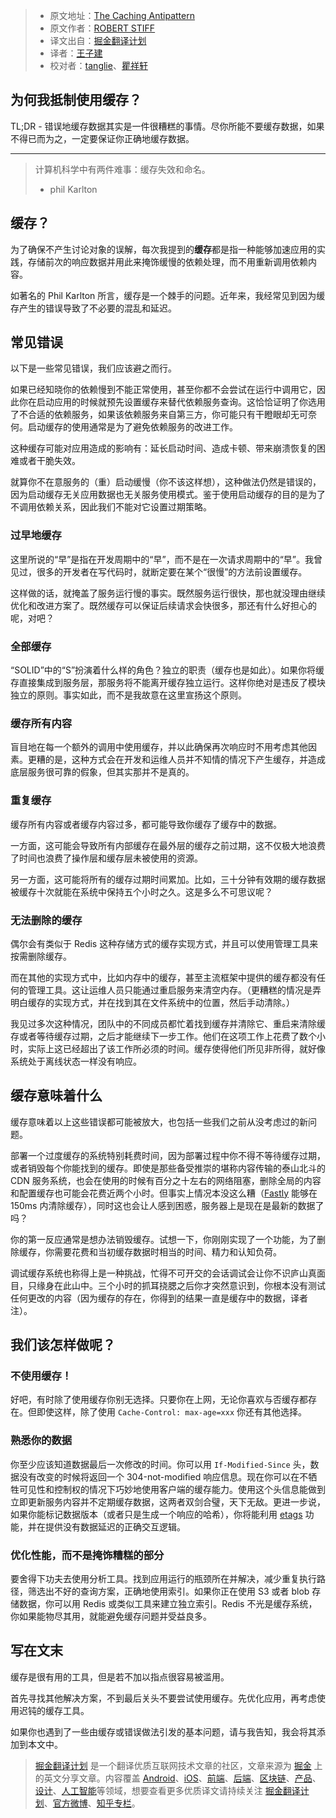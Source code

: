 > * 原文地址：[The Caching Antipattern](https://www.hidefsoftware.co.uk/2016/12/25/the-caching-antipattern/)
> * 原文作者：[ROBERT STIFF](https://www.hidefsoftware.co.uk/about/)
> * 译文出自：[掘金翻译计划](https://github.com/xitu/gold-miner)
> * 译者：[王子建](https://github.com/Romeo0906)
> * 校对者：[tanglie](https://github.com/tanglie1993)、[瞿祥轩](https://github.com/fghpdf)

## 为何我抵制使用缓存？ ##

TL;DR - 错误地缓存数据其实是一件很糟糕的事情。尽你所能不要缓存数据，如果不得已而为之，一定要保证你正确地缓存数据。

----

> 计算机科学中有两件难事：缓存失效和命名。
> 
> - phil Karlton

## 缓存？ ##

为了确保不产生讨论对象的误解，每次我提到的**缓存**都是指一种能够加速应用的实践，存储前次的响应数据并用此来掩饰缓慢的依赖处理，而不用重新调用依赖内容。

如著名的 Phil Karlton 所言，缓存是一个棘手的问题。近年来，我经常见到因为缓存产生的错误导致了不必要的混乱和延迟。

## 常见错误 ##

以下是一些常见错误，我们应该避之而行。

如果已经知晓你的依赖慢到不能正常使用，甚至你都不会尝试在运行中调用它，因此你在启动应用的时候就预先设置缓存来替代依赖服务查询。这恰恰证明了你选用了不合适的依赖服务，如果该依赖服务来自第三方，你可能只有干瞪眼却无可奈何。启动缓存的使用通常是为了避免依赖服务的改进工作。

这种缓存可能对应用造成的影响有：延长启动时间、造成卡顿、带来崩溃恢复的困难或者干脆失效。

就算你不在意服务的（重）启动缓慢（你不该这样想），这种做法仍然是错误的，因为启动缓存无关应用数据也无关服务使用模式。鉴于使用启动缓存的目的是为了不调用依赖关系，因此我们不能对它设置过期策略。

### 过早地缓存 ###

这里所说的“早”是指在开发周期中的“早”，而不是在一次请求周期中的“早”。我曾见过，很多的开发者在写代码时，就断定要在某个“很慢”的方法前设置缓存。

这样做的话，就掩盖了服务运行慢的事实。既然服务运行很快，那也就没理由继续优化和改进方案了。既然缓存可以保证后续请求会快很多，那还有什么好担心的呢，对吧？

### 全部缓存 ###

“SOLID”中的“S”扮演着什么样的角色？独立的职责（缓存也是如此）。如果你将缓存直接集成到服务层，那服务将不能离开缓存独立运行。这样你绝对是违反了模块独立的原则。事实如此，而不是我故意在这里宣扬这个原则。

### 缓存所有内容 ###

盲目地在每一个额外的调用中使用缓存，并以此确保再次响应时不用考虑其他因素。更糟的是，这种方式会在开发和运维人员并不知情的情况下产生缓存，并造成底层服务很可靠的假象，但其实那并不是真的。

### 重复缓存 ###

缓存所有内容或者缓存内容过多，都可能导致你缓存了缓存中的数据。

一方面，这可能会导致所有内部缓存在最外层的缓存之前过期，这不仅极大地浪费了时间也浪费了操作层和缓存层未被使用的资源。

另一方面，这可能将所有的缓存过期时间累加。比如，三十分钟有效期的缓存数据被缓存十次就能在系统中保持五个小时之久。这是多么不可思议呢？

### 无法删除的缓存 ###

偶尔会有类似于 Redis 这种存储方式的缓存实现方式，并且可以使用管理工具来按需删除缓存。

而在其他的实现方式中，比如内存中的缓存，甚至主流框架中提供的缓存都没有任何的管理工具。这让运维人员只能通过重启服务来清空内存。（更糟糕的情况是弄明白缓存的实现方式，并在找到其在文件系统中的位置，然后手动清除。）

我见过多次这种情况，团队中的不同成员都忙着找到缓存并清除它、重启来清除缓存或者等待缓存过期，之后才能继续下一步工作。他们在这项工作上花费了数个小时，实际上这已经超出了该工作所必须的时间。缓存使得他们所见非所得，就好像系统处于离线状态一样没有响应。

## 缓存意味着什么 ##

缓存意味着以上这些错误都可能被放大，也包括一些我们之前从没考虑过的新问题。

部署一个过度缓存的系统特别耗费时间，因为部署过程中你不得不等待缓存过期，或者销毁每个你能找到的缓存。即使是那些备受推崇的堪称内容传输的泰山北斗的 CDN 服务系统，也会在使用的时候有百分之十左右的网络阻塞，删除全局的内容和配置缓存也可能会花费近两个小时。但事实上情况本没这么糟（[Fastly](https://www.fastly.com/products/instant-purging) 能够在 150ms 内清除缓存），同时这也会让人感到困惑，服务器上是现在是最新的数据了吗？

你的第一反应通常是想办法销毁缓存。试想一下，你刚刚实现了一个功能，为了删除缓存，你需要花费和当初缓存数据时相当的时间、精力和认知负荷。

调试缓存系统也称得上是一种挑战，忙得不可开交的会话调试会让你不识庐山真面目，只缘身在此山中。三个小时的抓耳挠腮之后你才突然意识到，你根本没有测试任何更改的内容（因为缓存的存在，你得到的结果一直是缓存中的数据，译者注）。

## 我们该怎样做呢？ ##

### 不使用缓存！ ###

好吧，有时除了使用缓存你别无选择。只要你在上网，无论你喜欢与否缓存都存在。但即使这样，除了使用 `Cache-Control: max-age=xxx` 你还有其他选择。

### 熟悉你的数据 ###

你至少应该知道数据最后一次修改的时间。你可以用 `If-Modified-Since` 头，数据没有改变的时候将返回一个 304-not-modified 响应信息。现在你可以在不牺牲可见性和控制权的情况下巧妙地使用客户端的缓存能力。使用这个头信息能做到立即更新服务内容并不定期缓存数据，这两者双剑合璧，天下无敌。更进一步说，如果你能标记数据版本（或者只是生成一个响应的哈希），你将能利用 [etags](https://en.wikipedia.org/wiki/HTTP_ETag) 功能，并在提供没有数据延迟的正确交互逻辑。

### 优化性能，而不是掩饰糟糕的部分 ###

要舍得下功夫去使用分析工具。找到应用运行的瓶颈所在并解决，减少重复执行路径，筛选出不好的查询方案，正确地使用索引。如果你正在使用 S3 或者 blob 存储数据，你可以用 Redis 或类似工具来建立独立索引。Redis 不光是缓存系统，你如果能物尽其用，就能避免缓存问题并受益良多。

## 写在文末 ##

缓存是很有用的工具，但是若不加以指点很容易被滥用。

首先寻找其他解决方案，不到最后关头不要尝试使用缓存。先优化应用，再考虑使用迟钝的缓存工具。

如果你也遇到了一些由缓存或错误做法引发的基本问题，请与我告知，我会将其添加到本文中。

> [掘金翻译计划](https://github.com/xitu/gold-miner) 是一个翻译优质互联网技术文章的社区，文章来源为 [掘金](https://juejin.im) 上的英文分享文章。内容覆盖 [Android](https://github.com/xitu/gold-miner#android)、[iOS](https://github.com/xitu/gold-miner#ios)、[前端](https://github.com/xitu/gold-miner#前端)、[后端](https://github.com/xitu/gold-miner#后端)、[区块链](https://github.com/xitu/gold-miner#区块链)、[产品](https://github.com/xitu/gold-miner#产品)、[设计](https://github.com/xitu/gold-miner#设计)、[人工智能](https://github.com/xitu/gold-miner#人工智能)等领域，想要查看更多优质译文请持续关注 [掘金翻译计划](https://github.com/xitu/gold-miner)、[官方微博](http://weibo.com/juejinfanyi)、[知乎专栏](https://zhuanlan.zhihu.com/juejinfanyi)。
